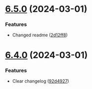 # [6.5.0](https://github.com/triveon/product-sustainability/compare/v6.4.0...v6.5.0) (2024-03-01)


### Features

* Changed readme ([2d12ff8](https://github.com/triveon/product-sustainability/commit/2d12ff86edced86a005108298b772870151270d6))

# [6.4.0](https://github.com/triveon/product-sustainability/compare/v6.3.1...v6.4.0) (2024-03-01)


### Features

* Clear changelog ([92d4927](https://github.com/triveon/product-sustainability/commit/92d49279ae08fa10143f1ef0faab10bd3785e9fc))
